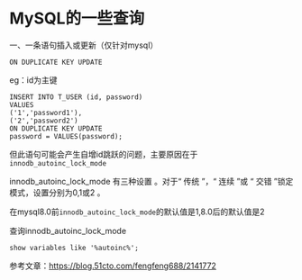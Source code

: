# MySQL的一些查询

一、一条语句插入或更新（仅针对mysql）

`ON DUPLICATE KEY UPDATE`

eg：id为主键

```mysql
INSERT INTO T_USER (id, password)
VALUES
('1','password1'),
('2','password2')
ON DUPLICATE KEY UPDATE
password = VALUES(password);
```

但此语句可能会产生自增id跳跃的问题，主要原因在于`innodb_autoinc_lock_mode`

innodb_autoinc_lock_mode 有三种设置 。对于“ 传统 ”，“ 连续 ”或 “ 交错 ”锁定模式，设置分别为0,1或2 。

在mysql8.0前`innodb_autoinc_lock_mode`的默认值是1,8.0后的默认值是2

查询innodb_autoinc_lock_mode

```mysql
show variables like '%autoinc%';
```

参考文章：https://blog.51cto.com/fengfeng688/2141772
